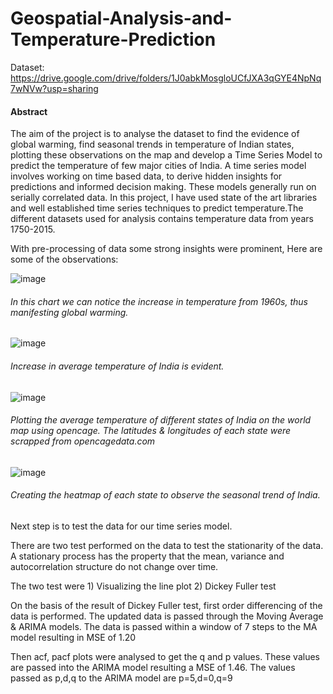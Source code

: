 # Geospatial-Analysis-and-Temperature-Prediction

Dataset: https://drive.google.com/drive/folders/1J0abkMosgloUCfJXA3qGYE4NpNq7wNVw?usp=sharing

#### Abstract
The aim of the project is to analyse the dataset to find the evidence of global warming, find seasonal trends in temperature of Indian states, plotting these observations on the map and develop a Time Series Model to predict the temperature of few major cities of India. A time series model involves working on time based data, to derive hidden insights for predictions and informed decision making. These models generally run on serially correlated data. In this project, I have used state of the art libraries and well established time series techniques to predict temperature.The different datasets used for analysis contains temperature data from years 1750-2015.

With pre-processing of data some strong insights were prominent, 
Here are some of the observations:

![image](https://user-images.githubusercontent.com/49190511/117656674-41bcf980-b1b6-11eb-9df4-c7d9173fe8dd.png)
###### In this chart we can notice the increase in temperature from 1960s, thus manifesting global warming.

![image](https://user-images.githubusercontent.com/49190511/117657339-14248000-b1b7-11eb-996f-6f8d15b7cb52.png)
###### Increase in average temperature of India is evident.

![image](https://user-images.githubusercontent.com/49190511/117657754-914ff500-b1b7-11eb-832d-401688b2a7e9.png)
###### Plotting the average temperature of different states of India on the world map using opencage. The latitudes & longitudes of each state were scrapped from opencagedata.com 

![image](https://user-images.githubusercontent.com/49190511/117658220-1dfab300-b1b8-11eb-8efe-e14c4cc71ecd.png)
###### Creating the heatmap of each state to observe the seasonal trend of India.

Next step is to test the data for our time series model.

There are two test performed on the data to test the stationarity of the data. A stationary process has the property that the mean, variance and autocorrelation structure do not change over time.

The two test were 1) Visualizing the line plot 
                  2) Dickey Fuller test

On the basis of the result of Dickey Fuller test, first order differencing of the data is performed. The updated data is passed through the Moving Average & ARIMA models. 
The data is passed within a window of 7 steps to the MA model resulting in MSE of 1.20

Then acf, pacf plots were analysed to get the q and p values. These values are passed into the ARIMA model resulting a MSE of 1.46.
The values passed as p,d,q to the ARIMA model are p=5,d=0,q=9
